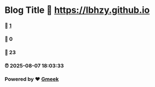 # Blog Title :link: https://lbhzy.github.io 
### :page_facing_up: [1](https://lbhzy.github.io/tag.html) 
### :speech_balloon: 0 
### :hibiscus: 23 
### :alarm_clock: 2025-08-07 18:03:33 
### Powered by :heart: [Gmeek](https://github.com/Meekdai/Gmeek)

